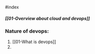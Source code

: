 #index 

##### [[01-Overview about cloud and devops]]


### Nature of devops:

1. [[01-What is devops]]
2. 